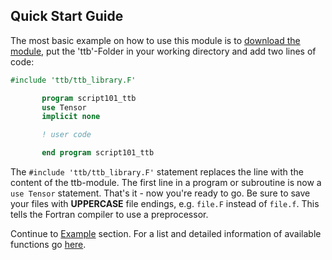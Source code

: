 ## Quick Start Guide
The most basic example on how to use this module is to [download the module](https://github.com/adtzlr/ttb/archive/master.zip), put the 'ttb'-Folder in your working directory and add two lines of code:

```fortran
#include 'ttb/ttb_library.F'

       program script101_ttb
       use Tensor
       implicit none

       ! user code

       end program script101_ttb
```
The `#include 'ttb/ttb_library.F'` statement replaces the line with the content of the ttb-module. The first line in a program or subroutine is now a `use Tensor` statement. That's it - now you're ready to go. Be sure to save your files with **UPPERCASE** file endings, e.g. `file.F` instead of `file.f`. This tells the Fortran compiler to use a preprocessor.

Continue to [Example](example.md) section. For a list and detailed information of available functions go [here](functions.md).